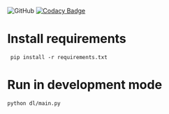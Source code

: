 ![GitHub](https://img.shields.io/github/license/mghorbani2357/Morebit)
[![Codacy Badge](https://api.codacy.com/project/badge/Grade/03455f0b158649819f3f676f0ba9ffb1)](https://app.codacy.com/gh/mghorbani2357/Morebit?utm_source=github.com&utm_medium=referral&utm_content=mghorbani2357/Morebit&utm_campaign=Badge_Grade_Settings)

# Install requirements

```
 pip install -r requirements.txt 
 ```

# Run in development mode
``` 
python dl/main.py 
```

